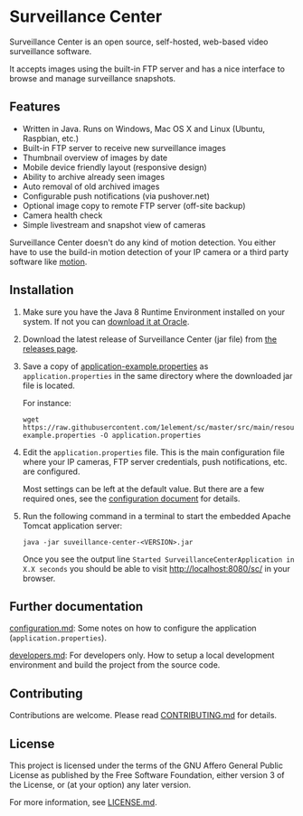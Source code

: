 # Surveillance Center

Surveillance Center is an open source, self-hosted, web-based video surveillance software.

It accepts images using the built-in FTP server and has a nice interface to 
browse and manage surveillance snapshots.


## Features

* Written in Java. Runs on Windows, Mac OS X and Linux (Ubuntu, Raspbian, etc.)
* Built-in FTP server to receive new surveillance images
* Thumbnail overview of images by date
* Mobile device friendly layout (responsive design)
* Ability to archive already seen images
* Auto removal of old archived images
* Configurable push notifications (via pushover.net)
* Optional image copy to remote FTP server (off-site backup)
* Camera health check
* Simple livestream and snapshot view of cameras

Surveillance Center doesn't do any kind of motion detection. 
You either have to use the build-in motion detection of your IP camera or 
a third party software like [motion](https://github.com/Motion-Project/motion).


## Installation

1. Make sure you have the Java 8 Runtime Environment installed on 
your system. If not you can [download it at Oracle](http://www.oracle.com/technetwork/java/javase/downloads/jre8-downloads-2133155.html).

2. Download the latest release of Surveillance Center (jar file) from 
[the releases page](https://github.com/1element/sc/releases).

3. Save a copy of [application-example.properties](https://raw.githubusercontent.com/1element/sc/master/src/main/resources/application-example.properties) 
as `application.properties` in the same directory where the downloaded 
jar file is located.

   For instance:

   ```
   wget https://raw.githubusercontent.com/1element/sc/master/src/main/resources/application-example.properties -O application.properties
   ```

4. Edit the `application.properties` file. This is the main configuration file 
where your IP cameras, FTP server credentials, push notifications, etc. are 
configured.

   Most settings can be left at the default value. But there are a few required 
ones, see the [configuration document](https://github.com/1element/sc/blob/master/docs/configuration.md) 
for details.

5. Run the following command in a terminal to start the embedded Apache Tomcat 
application server:

   ```
   java -jar suveillance-center-<VERSION>.jar
   ```

   Once you see the output line `Started SurveillanceCenterApplication in X.X seconds` 
you should be able to visit [http://localhost:8080/sc/](http://localhost:8080/sc/) 
in your browser.


## Further documentation

[configuration.md](https://github.com/1element/sc/blob/master/docs/configuration.md): 
Some notes on how to configure the application (`application.properties`).

[developers.md](https://github.com/1element/sc/blob/master/docs/developers.md): 
For developers only. How to setup a local development environment and build 
the project from the source code.


## Contributing

Contributions are welcome. Please read [CONTRIBUTING.md](https://github.com/1element/sc/blob/master/CONTRIBUTING.md) 
for details.


## License

This project is licensed under the terms of the GNU Affero General Public License 
as published by the Free Software Foundation, either version 3 of the License, 
or (at your option) any later version.

For more information, see [LICENSE.md](https://github.com/1element/sc/blob/master/LICENSE.md).
